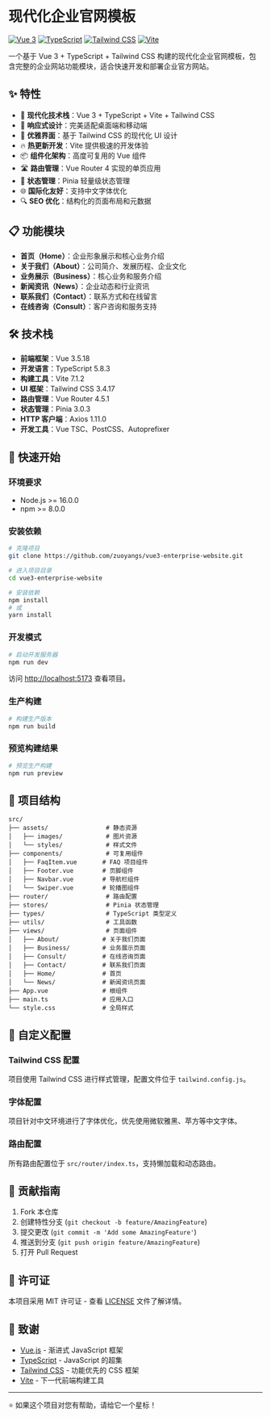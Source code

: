 # 现代化企业官网模板

[![Vue 3](https://img.shields.io/badge/Vue-3.5.18-4FC08D?style=flat&logo=vue.js&logoColor=white)](https://vuejs.org/)
[![TypeScript](https://img.shields.io/badge/TypeScript-5.8.3-3178C6?style=flat&logo=typescript&logoColor=white)](https://www.typescriptlang.org/)
[![Tailwind CSS](https://img.shields.io/badge/Tailwind%20CSS-3.4.17-06B6D4?style=flat&logo=tailwindcss&logoColor=white)](https://tailwindcss.com/)
[![Vite](https://img.shields.io/badge/Vite-7.1.2-646CFF?style=flat&logo=vite&logoColor=white)](https://vitejs.dev/)

一个基于 Vue 3 + TypeScript + Tailwind CSS 构建的现代化企业官网模板，包含完整的企业网站功能模块，适合快速开发和部署企业官方网站。

## ✨ 特性

- 🚀 **现代化技术栈**：Vue 3 + TypeScript + Vite + Tailwind CSS
- 📱 **响应式设计**：完美适配桌面端和移动端
- 🎨 **优雅界面**：基于 Tailwind CSS 的现代化 UI 设计
- 🔥 **热更新开发**：Vite 提供极速的开发体验
- 📦 **组件化架构**：高度可复用的 Vue 组件
- 🛣️ **路由管理**：Vue Router 4 实现的单页应用
- 💾 **状态管理**：Pinia 轻量级状态管理
- 🌐 **国际化友好**：支持中文字体优化
- 🔍 **SEO 优化**：结构化的页面布局和元数据

## 📋 功能模块

- **首页（Home）**：企业形象展示和核心业务介绍
- **关于我们（About）**：公司简介、发展历程、企业文化
- **业务展示（Business）**：核心业务和服务介绍
- **新闻资讯（News）**：企业动态和行业资讯
- **联系我们（Contact）**：联系方式和在线留言
- **在线咨询（Consult）**：客户咨询和服务支持

## 🛠️ 技术栈

- **前端框架**：Vue 3.5.18
- **开发语言**：TypeScript 5.8.3
- **构建工具**：Vite 7.1.2
- **UI 框架**：Tailwind CSS 3.4.17
- **路由管理**：Vue Router 4.5.1
- **状态管理**：Pinia 3.0.3
- **HTTP 客户端**：Axios 1.11.0
- **开发工具**：Vue TSC、PostCSS、Autoprefixer

## 🚀 快速开始

### 环境要求

- Node.js >= 16.0.0
- npm >= 8.0.0

### 安装依赖

```bash
# 克隆项目
git clone https://github.com/zuoyangs/vue3-enterprise-website.git

# 进入项目目录
cd vue3-enterprise-website

# 安装依赖
npm install
# 或
yarn install
```

### 开发模式

```bash
# 启动开发服务器
npm run dev
```

访问 [http://localhost:5173](http://localhost:5173) 查看项目。

### 生产构建

```bash
# 构建生产版本
npm run build
```

### 预览构建结果

```bash
# 预览生产构建
npm run preview
```

## 📁 项目结构

```
src/
├── assets/                # 静态资源
│   ├── images/            # 图片资源
│   └── styles/            # 样式文件
├── components/            # 可复用组件
│   ├── FaqItem.vue       # FAQ 项目组件
│   ├── Footer.vue        # 页脚组件
│   ├── Navbar.vue        # 导航栏组件
│   └── Swiper.vue        # 轮播图组件
├── router/                # 路由配置
├── stores/                # Pinia 状态管理
├── types/                 # TypeScript 类型定义
├── utils/                 # 工具函数
├── views/                 # 页面组件
│   ├── About/            # 关于我们页面
│   ├── Business/         # 业务展示页面
│   ├── Consult/          # 在线咨询页面
│   ├── Contact/          # 联系我们页面
│   ├── Home/             # 首页
│   └── News/             # 新闻资讯页面
├── App.vue               # 根组件
├── main.ts               # 应用入口
└── style.css             # 全局样式
```

## 🎨 自定义配置

### Tailwind CSS 配置

项目使用 Tailwind CSS 进行样式管理，配置文件位于 `tailwind.config.js`。

### 字体配置

项目针对中文环境进行了字体优化，优先使用微软雅黑、苹方等中文字体。

### 路由配置

所有路由配置位于 `src/router/index.ts`，支持懒加载和动态路由。

## 🤝 贡献指南

1. Fork 本仓库
2. 创建特性分支 (`git checkout -b feature/AmazingFeature`)
3. 提交更改 (`git commit -m 'Add some AmazingFeature'`)
4. 推送到分支 (`git push origin feature/AmazingFeature`)
5. 打开 Pull Request

## 📝 许可证

本项目采用 MIT 许可证 - 查看 [LICENSE](LICENSE) 文件了解详情。

## 🙏 致谢

- [Vue.js](https://vuejs.org/) - 渐进式 JavaScript 框架
- [TypeScript](https://www.typescriptlang.org/) - JavaScript 的超集
- [Tailwind CSS](https://tailwindcss.com/) - 功能优先的 CSS 框架
- [Vite](https://vitejs.dev/) - 下一代前端构建工具
---

⭐ 如果这个项目对您有帮助，请给它一个星标！
